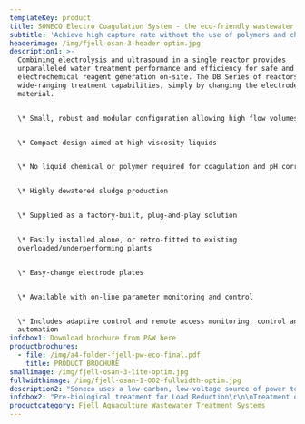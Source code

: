 ```yaml
---
templateKey: product
title: SONECO Electro Coagulation System - the eco-friendly wastewater treatment.
subtitle: 'Achieve high capture rate without the use of polymers and chemicals. '
headerimage: /img/fjell-osan-3-header-optim.jpg
description1: >-
  Combining electrolysis and ultrasound in a single reactor provides
  unparalleled water treatment performance and efficiency for safe and effective
  electrochemical reagent generation on-site. The DB Series of reactors have
  wide-ranging treatment capabilities, simply by changing the electrode
  material.


  \* Small, robust and modular configuration allowing high flow volumes


  \* Compact design aimed at high viscosity liquids


  \* No liquid chemical or polymer required for coagulation and pH correction


  \* Highly dewatered sludge production


  \* Supplied as a factory-built, plug-and-play solution


  \* Easily installed alone, or retro-fitted to existing
  overloaded/underperforming plants


  \* Easy-change electrode plates


  \* Available with on-line parameter monitoring and control


  \* Includes adaptive control and remote access monitoring, control and
  automation
infobox1: Download brochure from P&W here
productbrochures:
  - file: /img/a4-folder-fjell-pw-eco-final.pdf
    title: PRODUCT BROCHURE
smallimage: /img/fjell-osan-3-lite-optim.jpg
fullwidthimage: /img/fjell-osan-1-002-fullwidth-optim.jpg
description2: "Soneco uses a low-carbon, low-voltage source of power to obtain the safe and controlled generation of water treatment reagents on-site.\r\n\n\rReactive water treatment reagents are metered precisely and directly into the process stream – simply by varying the electric current that is applied to the electrodes, in a controlled and calculated manner. This novel, fast and controllable treatment system uses a state-of-the-art, in-house designed Power Control System (PSU) to ensure fine-control of the system and its ancillaries and ensuring high-efficiency and reliability."
infobox2: "Pre-biological treatment for Load Reduction\r\n\nTreatment of Recalcitrant Organics\r\n\nPhosphorus and Nutrient Removal\r\n\nTertiary & Quaternary Treatment\r\n\nWater Recovery & Re-use\r\n\nSludge Enrichment"
productcategory: Fjell Aquaculture Wastewater Treatment Systems
---
```


